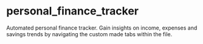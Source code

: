 # personal_finance_tracker
Automated personal finance tracker. Gain insights on income, expenses and savings trends by navigating the custom made tabs within the file.

